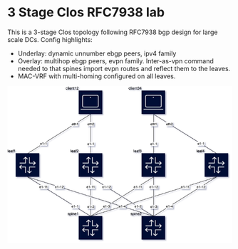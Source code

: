 # 3 Stage Clos RFC7938 lab
This is a 3-stage Clos topology following RFC7938 bgp design for large scale DCs.
Config highlights:
- Underlay: dynamic unnumber ebgp peers, ipv4 family
- Overlay: multihop ebgp peers, evpn family. Inter-as-vpn command needed to that spines import evpn routes and reflect them to the leaves.
- MAC-VRF with multi-homing configured on all leaves.

![](3-stage-clos.clab.drawio.png)

